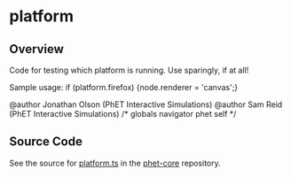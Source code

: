 # platform

## Overview

Code for testing which platform is running.  Use sparingly, if at all!

Sample usage:
if (platform.firefox) {node.renderer = 'canvas';}

@author Jonathan Olson (PhET Interactive Simulations)
@author Sam Reid (PhET Interactive Simulations)
/* globals navigator phet self  */



## Source Code

See the source for [platform.ts](https://github.com/phetsims/phet-core/blob/main/js/platform.ts) in the [phet-core](https://github.com/phetsims/phet-core) repository.
